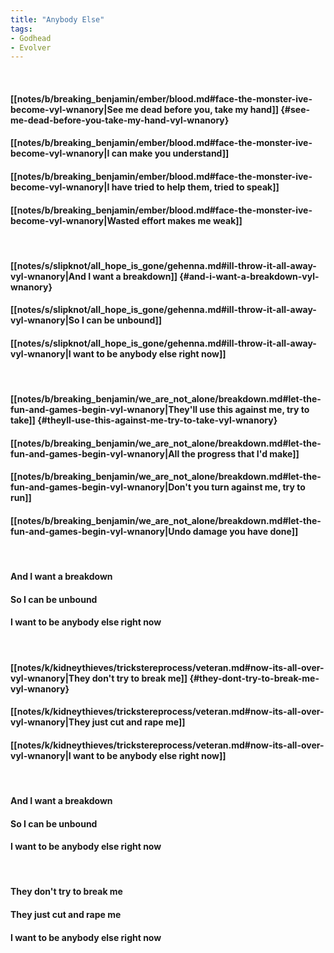 ```yaml
---
title: "Anybody Else"
tags:
- Godhead
- Evolver
---
```

&nbsp;
#### [[notes/b/breaking_benjamin/ember/blood.md#face-the-monster-ive-become-vyl-wnanory|See me dead before you, take my hand]] {#see-me-dead-before-you-take-my-hand-vyl-wnanory}
#### [[notes/b/breaking_benjamin/ember/blood.md#face-the-monster-ive-become-vyl-wnanory|I can make you understand]]
#### [[notes/b/breaking_benjamin/ember/blood.md#face-the-monster-ive-become-vyl-wnanory|I have tried to help them, tried to speak]]
#### [[notes/b/breaking_benjamin/ember/blood.md#face-the-monster-ive-become-vyl-wnanory|Wasted effort makes me weak]]
&nbsp;
#### [[notes/s/slipknot/all_hope_is_gone/gehenna.md#ill-throw-it-all-away-vyl-wnanory|And I want a breakdown]] {#and-i-want-a-breakdown-vyl-wnanory}
#### [[notes/s/slipknot/all_hope_is_gone/gehenna.md#ill-throw-it-all-away-vyl-wnanory|So I can be unbound]]
#### [[notes/s/slipknot/all_hope_is_gone/gehenna.md#ill-throw-it-all-away-vyl-wnanory|I want to be anybody else right now]]
&nbsp;
#### [[notes/b/breaking_benjamin/we_are_not_alone/breakdown.md#let-the-fun-and-games-begin-vyl-wnanory|They'll use this against me, try to take]] {#theyll-use-this-against-me-try-to-take-vyl-wnanory}
#### [[notes/b/breaking_benjamin/we_are_not_alone/breakdown.md#let-the-fun-and-games-begin-vyl-wnanory|All the progress that I'd make]]
#### [[notes/b/breaking_benjamin/we_are_not_alone/breakdown.md#let-the-fun-and-games-begin-vyl-wnanory|Don't you turn against me, try to run]]
#### [[notes/b/breaking_benjamin/we_are_not_alone/breakdown.md#let-the-fun-and-games-begin-vyl-wnanory|Undo damage you have done]]
&nbsp;
#### And I want a breakdown
#### So I can be unbound
#### I want to be anybody else right now
&nbsp;
#### [[notes/k/kidneythieves/trickstereprocess/veteran.md#now-its-all-over-vyl-wnanory|They don't try to break me]] {#they-dont-try-to-break-me-vyl-wnanory}
#### [[notes/k/kidneythieves/trickstereprocess/veteran.md#now-its-all-over-vyl-wnanory|They just cut and rape me]]
#### [[notes/k/kidneythieves/trickstereprocess/veteran.md#now-its-all-over-vyl-wnanory|I want to be anybody else right now]]
&nbsp;
#### And I want a breakdown
#### So I can be unbound
#### I want to be anybody else right now
&nbsp;
#### They don't try to break me
#### They just cut and rape me
#### I want to be anybody else right now

